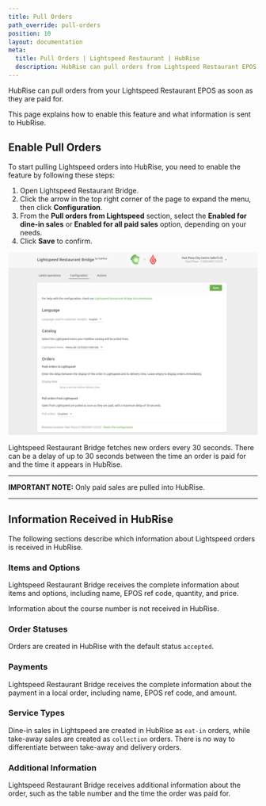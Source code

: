 ```yaml
---
title: Pull Orders
path_override: pull-orders
position: 10
layout: documentation
meta:
  title: Pull Orders | Lightspeed Restaurant | HubRise
  description: HubRise can pull orders from Lightspeed Restaurant EPOS. Find out the technical details of how local orders are received, which fields are passed and which are not.
---
```


HubRise can pull orders from your Lightspeed Restaurant EPOS as soon as they are paid for.

This page explains how to enable this feature and what information is sent to HubRise.

## Enable Pull Orders

To start pulling Lightspeed orders into HubRise, you need to enable the feature by following these steps:

1. Open Lightspeed Restaurant Bridge.
1. Click the arrow in the top right corner of the page to expand the menu, then click **Configuration**.
1. From the **Pull orders from Lightspeed** section, select the **Enabled for dine-in sales** or **Enabled for all paid sales** option, depending on your needs.
1. Click **Save** to confirm.

![Enable the feature to pull local Lightspeed orders to HubRise from the configuration page of Lightspeed Restaurant Bridge](./images/014-configuration-page.png)

Lightspeed Restaurant Bridge fetches new orders every 30 seconds. There can be a delay of up to 30 seconds between the time an order is paid for and the time it appears in HubRise.

---

**IMPORTANT NOTE:** Only paid sales are pulled into HubRise.

---

## Information Received in HubRise

The following sections describe which information about Lightspeed orders is received in HubRise.

### Items and Options

Lightspeed Restaurant Bridge receives the complete information about items and options, including name, EPOS ref code, quantity, and price.

Information about the course number is not received in HubRise.

### Order Statuses

Orders are created in HubRise with the default status `accepted`.

### Payments

Lightspeed Restaurant Bridge receives the complete information about the payment in a local order, including name, EPOS ref code, and amount.

### Service Types

Dine-in sales in Lightspeed are created in HubRise as `eat-in` orders, while take-away sales are created as `collection` orders. There is no way to differentiate between take-away and delivery orders.

### Additional Information

Lightspeed Restaurant Bridge receives additional information about the order, such as the table number and the time the order was paid for.
